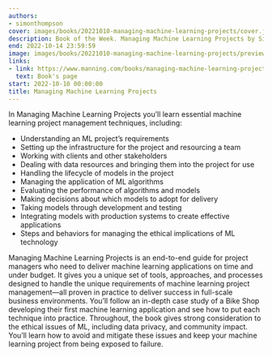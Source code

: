 ```yaml
---
authors:
- simonthompson
cover: images/books/20221010-managing-machine-learning-projects/cover.jpg
description: Book of the Week. Managing Machine Learning Projects by Simon Thompson
end: 2022-10-14 23:59:59
image: images/books/20221010-managing-machine-learning-projects/preview.jpg
links:
- link: https://www.manning.com/books/managing-machine-learning-projects?utm_source=social_media&utm_medium=int_influencer&utm_campaign=book_thompson_managing_6_14_22
  text: Book's page
start: 2022-10-10 00:00:00
title: Managing Machine Learning Projects
---
```


In Managing Machine Learning Projects you’ll learn essential machine learning project management techniques, including:

- Understanding an ML project’s requirements
- Setting up the infrastructure for the project and resourcing a team
- Working with clients and other stakeholders
- Dealing with data resources and bringing them into the project for use
- Handling the lifecycle of models in the project
- Managing the application of ML algorithms
- Evaluating the performance of algorithms and models
- Making decisions about which models to adopt for delivery
- Taking models through development and testing
- Integrating models with production systems to create effective applications
- Steps and behaviors for managing the ethical implications of ML technology

Managing Machine Learning Projects is an end-to-end guide for project managers who need to deliver machine learning applications on time and under budget. It gives you a unique set of tools, approaches, and processes designed to handle the unique requirements of machine learning project management—all proven in practice to deliver success in full-scale business environments. You’ll follow an in-depth case study of a Bike Shop developing their first machine learning application and see how to put each technique into practice. Throughout, the book gives strong consideration to the ethical issues of ML, including data privacy, and community impact. You’ll learn how to avoid and mitigate these issues and keep your machine learning project from being exposed to failure.